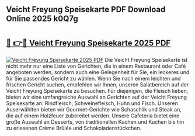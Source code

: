 ## Veicht Freyung Speisekarte PDF Download Online 2025 k0Q7g

# <h2><a href="http://gc92b8.nevu.top/?p=Veicht+Freyung+Speisekarte">🔗 👉🔴 Veicht Freyung Speisekarte 2025 PDF</a></h2>

[![Veicht Freyung Speisekarte 2025 PDF](https://i.imgur.com/dBaPXMq.png)](http://gc92b8.nevu.top/?p=Veicht+Freyung+Speisekarte)
Die Veicht Freyung Speisekarte ist nicht mehr nur eine Liste von Gerichten, die in einem Restaurant oder Café angeboten werden, sondern auch eine Gelegenheit für Sie, ein leckeres und für Sie passendes Gericht zu wählen. Wenn Sie nach einem leichten und frischen Gericht suchen, empfehlen wir Ihnen, unseren Salatbereich auf der Veicht Freyung Speisekarte zu besuchen. Für diejenigen, die Fleisch lieben, bieten wir eine umfangreiche Auswahl an Gerichten auf der Veicht Freyung Speisekarte an: Rindfleisch, Schweinefleisch, Huhn und Fisch. Unseren Auserwählten bieten wir Gourmet-Gerichte wie Schaschlik und Steak an, die auf einem Holzfeuer zubereitet werden. Unsere Cafeteria bietet eine große Auswahl an Desserts, von traditionellen Kuchen und Kuchen bis hin zu erlesenen Crème Brûlée und Schokoladenstückchen.

